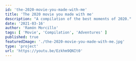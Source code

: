 ```yaml
---
id: 'the-2020-movie-you-made-with-me'
title: 'The 2020 movie you made with me'
description: "A compilation of the best moments of 2020."
date: '2021-03-16'
author: 'Ramón Morcillo'
tags: [ 'Movie', 'Compilation', 'Adventures' ]
published: true
featuredImage: './the-2020-movie-you-made-with-me.jpg'
type: 'project'
url: 'https://youtu.be/Ezkhm9QNIt0'
---
```

